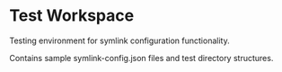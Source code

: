 # Test Workspace

Testing environment for symlink configuration functionality.

Contains sample symlink-config.json files and test directory structures.
